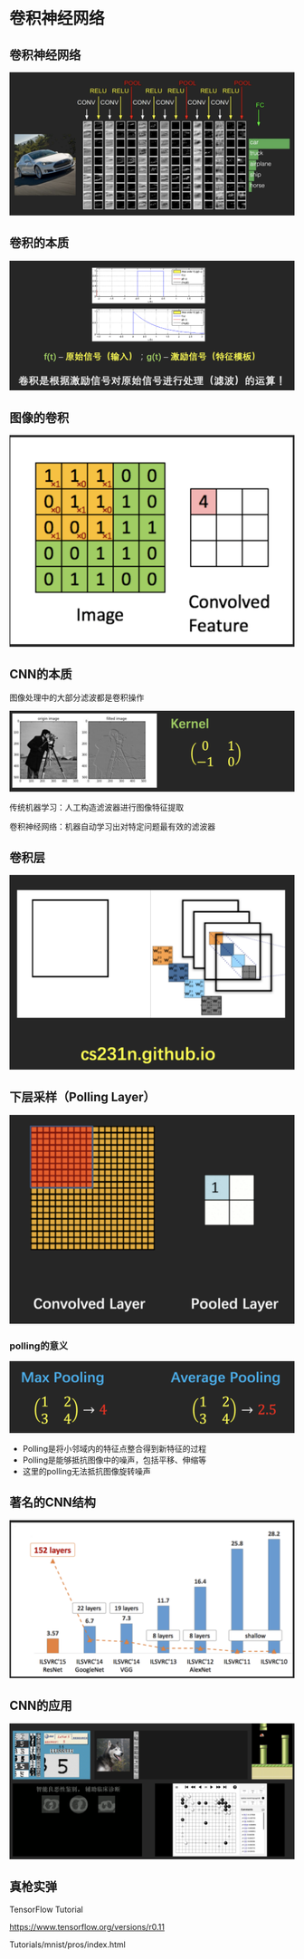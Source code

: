 # 卷积神经网络

## 卷积神经网络

![卷积神经网络](../pic/卷积神经网络.png)

## 卷积的本质

![卷积的本质](../pic/卷积的本质.png)

## 图像的卷积

![图像的卷积](../pic/图像的卷积.png)

## CNN的本质

图像处理中的大部分滤波都是卷积操作

![CNN的本质](../pic/CNN的本质.png)

传统机器学习：人工构造滤波器进行图像特征提取

卷积神经网络：机器自动学习出对特定问题最有效的滤波器

## 卷积层

![卷积层](../pic/卷积层.png)

## 下层采样（Polling Layer）

![下层采样](../pic/下层采样.png)

### polling的意义

![pool类型](../pic/pool类型.png)

- Polling是将小邻域内的特征点整合得到新特征的过程
- Polling是能够抵抗图像中的噪声，包括平移、伸缩等
- 这里的polling无法抵抗图像旋转噪声

## 著名的CNN结构

![著名的CNN结构](../pic/著名的CNN结构.png)

## CNN的应用

![CNN的应用](../pic/CNN的应用.png)

## 真枪实弹

TensorFlow Tutorial

https://www.tensorflow.org/versions/r0.11

Tutorials/mnist/pros/index.html

